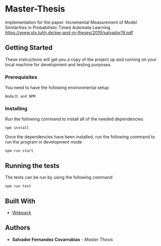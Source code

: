 # Master-Thesis
Implementation for the paper: Incremental Measurement of Model Similarities in Probabilistic Timed Automata Learning
https://www.sts.tuhh.de/pw-and-m-theses/2019/salvador19.pdf

## Getting Started

These instructions will get you a copy of the project up and running on your local machine for development and testing purposes. 

### Prerequisites

You need to have the following environmental setup

```
NodeJS and NPM
```

### Installing

Run the following command to install all of the needed dependencies 

```
npm install 
```

Once the dependencies have been installed, run the following command to run the program in development mode

```
npm run start
```

## Running the tests

The tests can be run by using the following command

```
npm run test
```


## Built With

* [Webpack](https://webpack.js.org/)


## Authors

* **Salvador Fernandez Covarrubias** - *Master Thesis*
